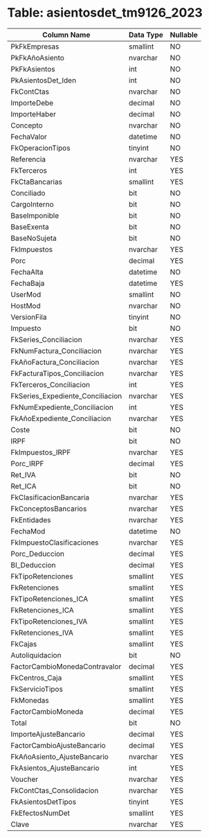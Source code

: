 # Table: asientosdet_tm9126_2023

| Column Name | Data Type | Nullable |
|-------------|-----------|----------|
| PkFkEmpresas | smallint | NO |
| PkFkAñoAsiento | nvarchar | NO |
| PkFkAsientos | int | NO |
| PkAsientosDet_Iden | int | NO |
| FkContCtas | nvarchar | NO |
| ImporteDebe | decimal | NO |
| ImporteHaber | decimal | NO |
| Concepto | nvarchar | NO |
| FechaValor | datetime | NO |
| FkOperacionTipos | tinyint | NO |
| Referencia | nvarchar | YES |
| FkTerceros | int | YES |
| FkCtaBancarias | smallint | YES |
| Conciliado | bit | NO |
| CargoInterno | bit | NO |
| BaseImponible | bit | NO |
| BaseExenta | bit | NO |
| BaseNoSujeta | bit | NO |
| FkImpuestos | nvarchar | YES |
| Porc | decimal | YES |
| FechaAlta | datetime | NO |
| FechaBaja | datetime | YES |
| UserMod | smallint | NO |
| HostMod | nvarchar | NO |
| VersionFila | tinyint | NO |
| Impuesto | bit | NO |
| FkSeries_Conciliacion | nvarchar | YES |
| FkNumFactura_Conciliacion | nvarchar | YES |
| FkAñoFactura_Conciliacion | nvarchar | YES |
| FkFacturaTipos_Conciliacion | nvarchar | YES |
| FkTerceros_Conciliacion | int | YES |
| FkSeries_Expediente_Conciliacion | nvarchar | YES |
| FkNumExpediente_Conciliacion | int | YES |
| FkAñoExpediente_Conciliacion | nvarchar | YES |
| Coste | bit | NO |
| IRPF | bit | NO |
| FkImpuestos_IRPF | nvarchar | YES |
| Porc_IRPF | decimal | YES |
| Ret_IVA | bit | NO |
| Ret_ICA | bit | NO |
| FkClasificacionBancaria | nvarchar | YES |
| FkConceptosBancarios | nvarchar | YES |
| FkEntidades | nvarchar | YES |
| FechaMod | datetime | NO |
| FkImpuestoClasificaciones | nvarchar | YES |
| Porc_Deduccion | decimal | YES |
| BI_Deduccion | decimal | YES |
| FkTipoRetenciones | smallint | YES |
| FkRetenciones | smallint | YES |
| FkTipoRetenciones_ICA | smallint | YES |
| FkRetenciones_ICA | smallint | YES |
| FkTipoRetenciones_IVA | smallint | YES |
| FkRetenciones_IVA | smallint | YES |
| FkCajas | smallint | YES |
| Autoliquidacion | bit | NO |
| FactorCambioMonedaContravalor | decimal | YES |
| FkCentros_Caja | smallint | YES |
| FkServicioTipos | smallint | YES |
| FkMonedas | smallint | YES |
| FactorCambioMoneda | decimal | YES |
| Total | bit | NO |
| ImporteAjusteBancario | decimal | YES |
| FactorCambioAjusteBancario | decimal | YES |
| FkAñoAsiento_AjusteBancario | nvarchar | YES |
| FkAsientos_AjusteBancario | int | YES |
| Voucher | nvarchar | YES |
| FkContCtas_Consolidacion | nvarchar | YES |
| FkAsientosDetTipos | tinyint | YES |
| FkEfectosNumDet | smallint | YES |
| Clave | nvarchar | YES |
